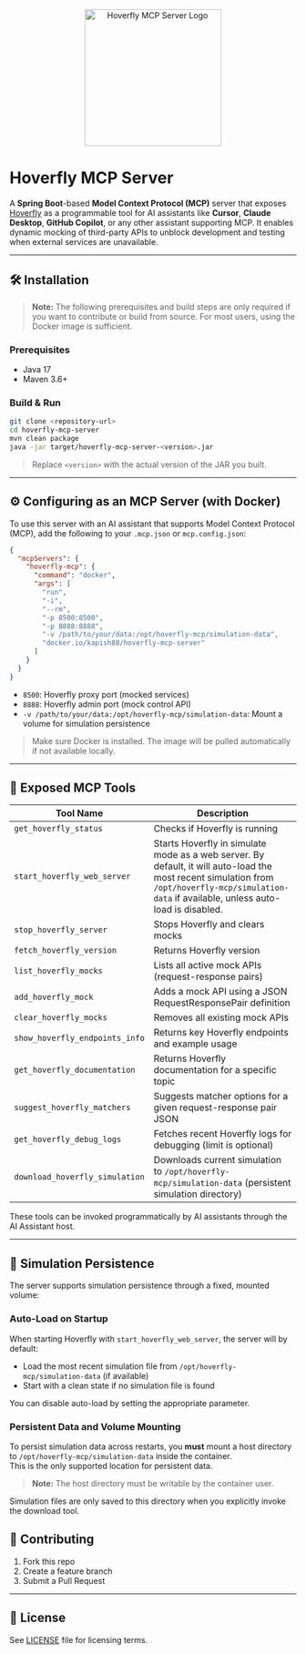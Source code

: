 <div align="center">
  <img src="./HoverflyMCPServer.png" alt="Hoverfly MCP Server Logo" width="240"/>
</div>

# Hoverfly MCP Server

A **Spring Boot**-based **Model Context Protocol (MCP)** server that exposes [Hoverfly](https://hoverfly.io/) as a programmable tool for AI assistants like **Cursor**, **Claude Desktop**, **GitHub Copilot**, or any other assistant supporting MCP. It enables dynamic mocking of third-party APIs to unblock development and testing when external services are unavailable.

---

## 🛠️ Installation

> **Note:** The following prerequisites and build steps are only required if you want to contribute or build from source. For most users, using the Docker image is sufficient.

### Prerequisites

- Java 17
- Maven 3.6+

### Build & Run

```bash
git clone <repository-url>
cd hoverfly-mcp-server
mvn clean package
java -jar target/hoverfly-mcp-server-<version>.jar
```
> Replace `<version>` with the actual version of the JAR you built.

---

## ⚙️ Configuring as an MCP Server (with Docker)

To use this server with an AI assistant that supports Model Context Protocol (MCP), add the following to your `.mcp.json` or `mcp.config.json`:

```json
{
  "mcpServers": {
    "hoverfly-mcp": {
      "command": "docker",
      "args": [
        "run",
        "-i",
        "--rm",
        "-p 8500:8500",
        "-p 8888:8888",
        "-v /path/to/your/data:/opt/hoverfly-mcp/simulation-data",
        "docker.io/kapish88/hoverfly-mcp-server"
      ]
    }
  }
}
```

- `8500`: Hoverfly proxy port (mocked services)
- `8888`: Hoverfly admin port (mock control API)
- `-v /path/to/your/data:/opt/hoverfly-mcp/simulation-data`: Mount a volume for simulation persistence

> Make sure Docker is installed. The image will be pulled automatically if not available locally.

---

## 🔧 Exposed MCP Tools

| Tool Name                       | Description                                                      |
|----------------------------------|------------------------------------------------------------------|
| `get_hoverfly_status`              | Checks if Hoverfly is running                                    |
| `start_hoverfly_web_server`        | Starts Hoverfly in simulate mode as a web server. By default, it will auto-load the most recent simulation from `/opt/hoverfly-mcp/simulation-data` if available, unless auto-load is disabled. |
| `stop_hoverfly_server`             | Stops Hoverfly and clears mocks                                  |
| `fetch_hoverfly_version`           | Returns Hoverfly version                                         |
| `list_hoverfly_mocks`              | Lists all active mock APIs (request-response pairs)              |
| `add_hoverfly_mock`                | Adds a mock API using a JSON RequestResponsePair definition      |
| `clear_hoverfly_mocks`             | Removes all existing mock APIs                                   |
| `show_hoverfly_endpoints_info`     | Returns key Hoverfly endpoints and example usage                 |
| `get_hoverfly_documentation`       | Returns Hoverfly documentation for a specific topic              |
| `suggest_hoverfly_matchers`        | Suggests matcher options for a given request-response pair JSON  |
| `get_hoverfly_debug_logs`          | Fetches recent Hoverfly logs for debugging (limit is optional)   |
| `download_hoverfly_simulation`     | Downloads current simulation to `/opt/hoverfly-mcp/simulation-data` (persistent simulation directory) |

These tools can be invoked programmatically by AI assistants through the AI Assistant host.

---

## 💾 Simulation Persistence

The server supports simulation persistence through a fixed, mounted volume:

### Auto-Load on Startup
When starting Hoverfly with `start_hoverfly_web_server`, the server will by default:
- Load the most recent simulation file from `/opt/hoverfly-mcp/simulation-data` (if available)
- Start with a clean state if no simulation file is found

You can disable auto-load by setting the appropriate parameter.

### Persistent Data and Volume Mounting

To persist simulation data across restarts, you **must** mount a host directory to `/opt/hoverfly-mcp/simulation-data` inside the container.  
This is the only supported location for persistent data.  
> **Note:** The host directory must be writable by the container user.

Simulation files are only saved to this directory when you explicitly invoke the download tool.

## 🤝 Contributing

1. Fork this repo  
2. Create a feature branch  
3. Submit a Pull Request  

---

## 📜 License

See [LICENSE](LICENSE) file for licensing terms.

